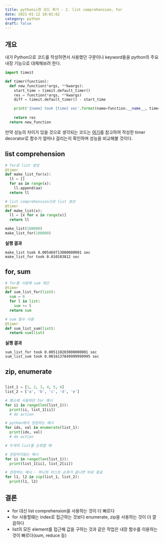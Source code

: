```yaml
---
title: pythonic한 코드 짜기 - 2. list comprehension, for
date: 2021-01-12 18:01:62
category: python
draft: false
---
```


## 개요

내가 Python으로 코드를 작성하면서 사용했던 구문이나 keyword들을 python의 주요 내장 기능으로 대체해보려 한다.

```python
import timeit

def timer(function):
  def new_function(*args, **kwargs):
    start_time = timeit.default_timer()
    res = function(*args, **kwargs)
    diff = timeit.default_timer() - start_time

    print('{name} took {time} sec'.format(name=function.__name__, time=diff))
    
    return res
  return new_function
```

만약 성능의 차이가 있을 것으로 생각되는 코드는 [여기](https://gist.github.com/jonathan-kosgei/a0e3fb78d81f9f3a09778ced6eca7161)를 참고하여 작성한 timer decorator로 함수가 얼마나 걸리는지 확인하며 성능을 비교해볼 것이다.

## list comprehension

```python
# for로 list 생성
@timer
def make_list_for(x):
  ll = []
  for aa in range(x):
    ll.append(aa)
  return ll

# list comprehension으로 list 생성
@timer
def make_list(x):
  ll = [x for x in range(x)]
  return ll

make_list(100000)
make_list_for(100000)
```

**실행 결과**
```
make_list took 0.005469713000000001 sec
make_list_for took 0.010103812 sec
```

## for, sum

```python
# for를 사용해 sum 계산
@timer
def sum_list_for(list):
  sum = 0
  for l in list:
    sum += l
  return sum

# sum 함수 사용
@timer
def sum_list_sum(list):
  return sum(list)
```

**실행 결과**
```
sum_list_for took 0.005110203000000001 sec
sum_list_sum took 0.0016137849999999995 sec
```

## zip, enumerate

```python

list_1 = [1, 2, 3, 4, 5, 6]
list_2 = ['a', 'b', 'c', 'd', 'e']

# 평소에 사용하던 for 예시
for ii in range(len(list_1)):
  print(ii, list_1[ii])
  # do action

# python에서 권장하는 예시
for idx, val in enumerate(list_1):
  print(idx, val)
  # do action

# 두개의 list를 순회할 떄

# 권장하지않는 예시
for ii in range(len(list_1)):
  print(list_1[ii], list_2[ii])

# 권장하는 예시 - 하나의 리스트 순회가 끝나면 바로 종료
for l1, l2 in zip(list_1, list_2):
  print(l1, l2)
```

## 결론

- for 대신 list comprehension을 사용하는 것이 더 빠르다
- for 사용할떄는 index로 접근하는 것보다 enumerate, zip을 사용하는 것이 더 깔끔하다
- list의 모든 element를 접근해 값을 구하는 것과 같은 작업은 내장 함수를 이용하는 것이 빠르다(sum, reduce 등)